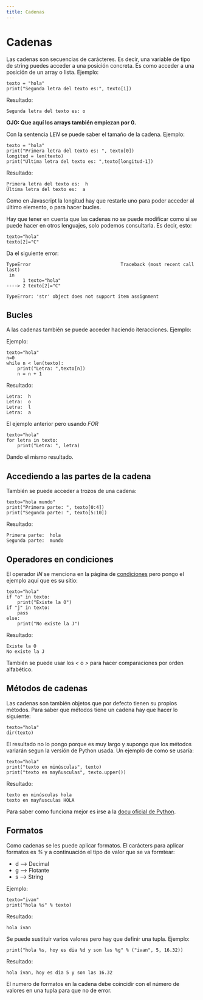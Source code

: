 ```yaml
---
title: Cadenas
---
```


# Cadenas

Las cadenas son secuencias de carácteres. Es decir, una variable de tipo de string puedes acceder a una posición concreta. Es como acceder a una posición de un array o lista. Ejemplo:


```tpl
texto = "hola"
print("Segunda letra del texto es:", texto[1])
```
Resultado:
```
Segunda letra del texto es: o
```
**OJO: Que aquí los arrays también empiezan por 0.**

Con la sentencia *LEN* se puede saber el tamaño de la cadena. Ejemplo:

```tpl
texto = "hola"
print("Primera letra del texto es: ", texto[0])
longitud = len(texto)
print("Última letra del texto es: ",texto[longitud-1])
```
Resultado:
```
Primera letra del texto es:  h
Última letra del texto es:  a
```
Como en Javascript la longitud hay que restarle uno para poder acceder al último elemento, o para hacer bucles.

Hay que tener en cuenta que las cadenas no se puede modificar como si se puede hacer en otros lenguajes, solo podemos consultarla. Es decir, esto:

```tpl
texto="hola"
texto[2]="C"
```
Da el siguiente error:
```
TypeError                                 Traceback (most recent call last)
 in 
      1 texto="hola"
----> 2 texto[2]="C"

TypeError: 'str' object does not support item assignment
```

## Bucles 
A las cadenas también se puede acceder haciendo iteracciones. Ejemplo:

 Ejemplo:
```tpl
texto="hola"
n=0
while n < len(texto):
    print("Letra: ",texto[n])
    n = n + 1
```
Resultado:
```
Letra:  h
Letra:  o
Letra:  l
Letra:  a
```
El ejemplo anterior pero usando *FOR*
```tpl
texto="hola"
for letra in texto:
    print("Letra: ", letra)
```
Dando el mismo resultado.

## Accediendo a las partes de la cadena

También se puede acceder a trozos de una cadena:

```tpl
texto="hola mundo"
print("Primera parte: ", texto[0:4])
print("Segunda parte: ", texto[5:10])
```
Resultado:
```
Primera parte:  hola
Segunda parte:  mundo
```

## Operadores en condiciones

El operador *IN* se menciona en la página de [condiciones](/docs/python/sentencias/condiciones.md)  pero pongo el ejemplo aquí que es su sitio:

```tpl
texto="hola"
if "o" in texto:
    print("Existe la O")
if "j" in texto:
    pass
else:
    print("No existe la J")  
```
Resultado:
```
Existe la O
No existe la J
```

También se puede usar los *<* o *>* para hacer comparaciones por orden alfabético.

## Métodos de cadenas

Las cadenas son también objetos que por defecto tienen su propios métodos. Para saber que métodos tiene un cadena hay que hacer lo siguiente:

```tpl
texto="hola"
dir(texto)
```
El resultado no lo pongo porque es muy largo y supongo que los métodos variarán segun la versión de Python usada.
Un ejemplo de como se usaría:

```tpl
texto="hola"
print("texto en minúsculas", texto)
print("texto en mayñusculas", texto.upper())
```
Resultado:
```
texto en minúsculas hola
texto en mayñusculas HOLA
```

Para saber como funciona mejor es irse a la [docu oficial de Python](https://docs.python.org/3/library/stdtypes.html#string-methods).

## Formatos

Como cadenas se les puede aplicar formatos. El carácters para aplicar formatos es *%* y a continuación el tipo de valor que se va formtear:

* d --> Decimal
* g --> Flotante
* s --> String

Ejemplo:

```tpl
texto="ivan"
print("hola %s" % texto)
```
Resultado:
```
hola ivan
```

Se puede sustituir varios valores pero hay que definir una tupla. Ejemplo:
```tpl
print("hola %s, hoy es dia %d y son las %g" % ("ivan", 5, 16.32))
```
Resultado:
```
hola ivan, hoy es dia 5 y son las 16.32
```
El numero de formatos en la cadena debe coincidir con el número de valores en una tupla para que no de error.


